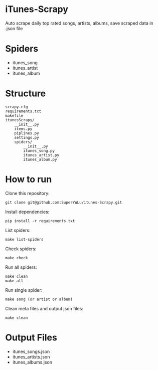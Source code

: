 # iTunes-Scrapy
Auto scrape daily top rated songs, artists, albums, save scraped data in .json file

# Spiders  
+ itunes_song
+ itunes_artist
+ itunes_album

# Structure  
```
scrapy.cfg
requirements.txt
makefile
itunesScrapy/
	__init__.py
	items.py
	piplines.py
	settings.py
	spiders/
		__init__.py
		itunes_song.py
		itunes_artist.py
		itunes_album.py
```

# How to run  
Clone this repository:  
```
git clone git@github.com:SuperYuLu/itunes-Scrapy.git
```
Install dependencies:  
```
pip install -r requirements.txt
```
List spiders:  
```
make list-spiders
```
Check spiders:  
```
make check
```
Run all spiders:  
```
make clean
make all
```
Run single spider:  
```
make song (or artist or album)
```
Clean meta files and output json files:  
```
make clean
```

# Output Files  
+ itunes_songs.json
+ itunes_artists.json
+ itunes_albums.json

